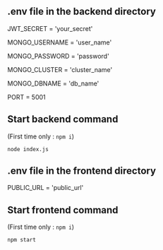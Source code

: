 
## .env file in the backend directory

JWT_SECRET = 'your_secret'

MONGO_USERNAME = 'user_name'

MONGO_PASSWORD = 'password'

MONGO_CLUSTER = 'cluster_name'

MONGO_DBNAME = 'db_name'
  
PORT = 5001  

## Start backend command
(First time only : `npm i`)

`node index.js`

## .env file in the frontend directory

PUBLIC_URL = 'public_url'  

## Start frontend command
(First time only : `npm i`)

`npm start`
